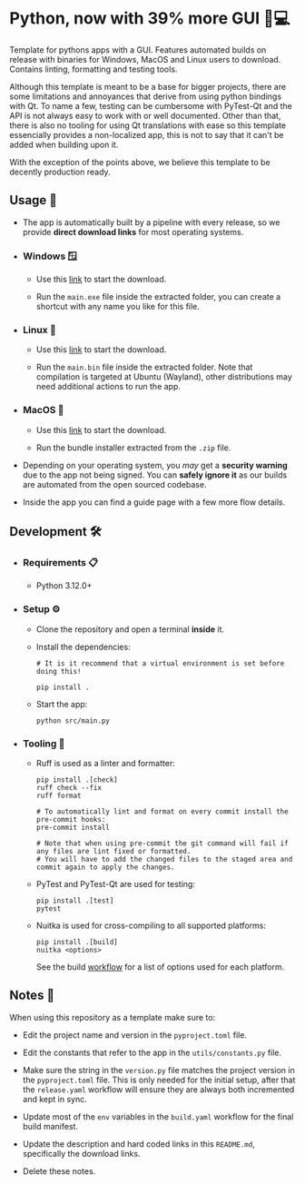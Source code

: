# Python, now with 39% more GUI 🐍💻

Template for pythons apps with a GUI. Features automated builds on release with binaries for Windows, MacOS and Linux users to download. Contains linting, formatting and testing tools.

Although this template is meant to be a base for bigger projects, there are some limitations and annoyances that derive from using python bindings with Qt. To name a few, testing can be cumbersome with PyTest-Qt and the API is not always easy to work with or well documented. Other than that, there is also no tooling for using Qt translations with ease so this template essencially provides a non-localized app, this is not to say that it can't be added when building upon it.

With the exception of the points above, we believe this template to be decently production ready.

## Usage 🚀

- The app is automatically built by a pipeline with every release, so we provide **direct download links** for most operating systems.

- ### Windows 🪟

  - Use this [link](https://github.com/NEIAAC/python-gui-template/releases/latest/Windows.zip) to start the download.

  - Run the `main.exe` file inside the extracted folder, you can create a shortcut with any name you like for this file.

- ### Linux 🐧

  - Use this [link](https://github.com/NEIAAC/python-gui-template/releases/latest/Linux.zip) to start the download.

  - Run the `main.bin` file inside the extracted folder. Note that compilation is targeted at Ubuntu (Wayland), other distributions may need additional actions to run the app.

- ### MacOS 🍎

  - Use this [link](https://github.com/NEIAAC/python-gui-template/releases/latest/MacOS.zip) to start the download.

  - Run the bundle installer extracted from the `.zip` file.

- Depending on your operating system, you _may_ get a **security warning** due to the app not being signed. You can **safely ignore it** as our builds are automated from the open sourced codebase.

- Inside the app you can find a guide page with a few more flow details.

## Development 🛠️

- ### Requirements 📋

  - Python 3.12.0+

- ### Setup ⚙️

  - Clone the repository and open a terminal **inside** it.

  - Install the dependencies:

    ```shell
    # It is it recommend that a virtual environment is set before doing this!

    pip install .
    ```

  - Start the app:

    ```shell
    python src/main.py
    ```

- ### Tooling 🧰

  - Ruff is used as a linter and formatter:

    ```shell
    pip install .[check]
    ruff check --fix
    ruff format

    # To automatically lint and format on every commit install the pre-commit hooks:
    pre-commit install

    # Note that when using pre-commit the git command will fail if any files are lint fixed or formatted.
    # You will have to add the changed files to the staged area and commit again to apply the changes.
    ```

  - PyTest and PyTest-Qt are used for testing:

    ```shell
    pip install .[test]
    pytest
    ```

  - Nuitka is used for cross-compiling to all supported platforms:

    ```shell
    pip install .[build]
    nuitka <options>
    ```

    See the build [workflow](./.github/workflows/build.yaml) for a list of options used for each platform.

## Notes 📝

When using this repository as a template make sure to:

- Edit the project name and version in the `pyproject.toml` file.

- Edit the constants that refer to the app in the `utils/constants.py` file.

- Make sure the string in the `version.py` file matches the project version in the `pyproject.toml` file. This is only needed for the initial setup, after that the `release.yaml` workflow will ensure they are always both incremented and kept in sync.

- Update most of the `env` variables in the `build.yaml` workflow for the final build manifest.

- Update the description and hard coded links in this `README.md`, specifically the download links.

- Delete these notes.
